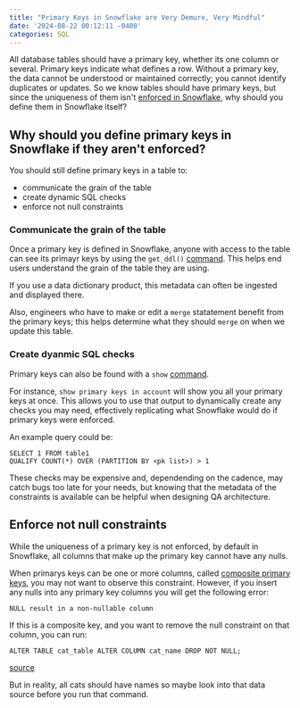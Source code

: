 ```yaml
---
title: "Primary Keys in Snowflake are Very Demure, Very Mindful"
date: '2024-08-22 00:12:11 -0400'
categories: SQL
---
```


All database tables should have a primary key, whether its one column or several. Primary keys indicate what defines a row. Without a primary key, the data cannot be understood or maintained correctly; you cannot identify duplicates or updates. So we know tables should have primary keys, but since the uniqueness of them isn't [enforced in Snowflake](https://docs.snowflake.com/en/sql-reference/constraints-overview#constraints-in-get-ddl), why should you define them in Snowflake itself?

## Why should you define primary keys in Snowflake if they aren't enforced?

You should still define primary keys in a table to:
* communicate the grain of the table
* create dynamic SQL checks
* enforce not null constraints

### Communicate the grain of the table
Once a primary key is defined in Snowflake, anyone with access to the table can see its primayr keys by using the `get_ddl()` [command](https://docs.snowflake.com/en/sql-reference/constraints-overview#constraints-in-get-ddl). This helps end users understand the grain of the table they are using. 

If you use a data dictionary product, this metadata can often be ingested and displayed there.

Also, engineers who have to make or edit a `merge` statatement benefit from the primary keys; this helps determine what they should `merge` on when we update this table.

### Create dyanmic SQL checks
Primary keys can also be found with a `show` [command](https://docs.snowflake.com/en/sql-reference/sql/show-primary-keys).

For instance, `show primary keys in account` will show you all your primary keys at once. 
This allows you to use that output to dynamically create any checks you may need, effectively replicating what Snowflake would do if primary keys were enforced.

An example query could be:

```
SELECT 1 FROM table1
QUALIFY COUNT(*) OVER (PARTITION BY <pk list>) > 1
```

These checks may be expensive and, dependending on the cadence, may catch bugs too late for your needs, but knowing that the metadata of the constraints is available can be helpful when designing QA architecture.


## Enforce not null constraints
While the uniqueness of a primary key is not enforced, by default in Snowflake, all columns that make up the primary key cannot have any nulls.

When primarys keys can be one or more columns, called [composite primary keys](https://www.geeksforgeeks.org/composite-key-in-sql/), you may not want to observe this constraint. However, if you insert any nulls into any primary key columns you will get the following error:

`NULL result in a non-nullable column`

If this is a composite key, and you want to remove the null constraint on that column, you can run:

`ALTER TABLE cat_table ALTER COLUMN cat_name DROP NOT NULL;` 

[source](https://docs.snowflake.com/en/sql-reference/sql/alter-table-column)

But in reality, all cats should have names so maybe look into that data source before you run that command.
